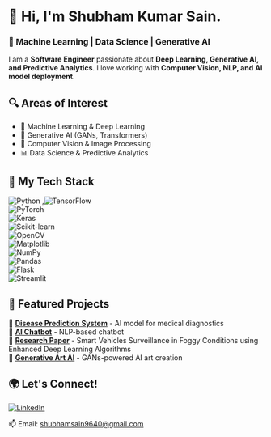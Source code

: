 # 👋 Hi, I'm Shubham Kumar Sain.  
### 🚀 Machine Learning | Data Science | Generative AI  

I am a **Software Engineer** passionate about **Deep Learning, Generative AI, and Predictive Analytics**. I love working with **Computer Vision, NLP, and AI model deployment**.

## 🔍 Areas of Interest  
- 🧠 Machine Learning & Deep Learning  
- 🤖 Generative AI (GANs, Transformers)  
- 🔬 Computer Vision & Image Processing  
- 📊 Data Science & Predictive Analytics  

## 🚀 My Tech Stack  
![Python](https://img.shields.io/badge/Python-3776AB?style=for-the-badge&logo=python&logoColor=white) ,![TensorFlow](https://img.shields.io/badge/TensorFlow-FF6F00?style=for-the-badge&logo=tensorflow&logoColor=white)  
![PyTorch](https://img.shields.io/badge/PyTorch-EE4C2C?style=for-the-badge&logo=pytorch&logoColor=white)  
![Keras](https://img.shields.io/badge/Keras-D00000?style=for-the-badge&logo=keras&logoColor=white)  
![Scikit-learn](https://img.shields.io/badge/scikit--learn-F7931E?style=for-the-badge&logo=scikit-learn&logoColor=white)  
![OpenCV](https://img.shields.io/badge/OpenCV-5C3EE8?style=for-the-badge&logo=opencv&logoColor=white)  
![Matplotlib](https://img.shields.io/badge/Matplotlib-0077B5?style=for-the-badge&logo=matplotlib&logoColor=white)  
![NumPy](https://img.shields.io/badge/NumPy-013243?style=for-the-badge&logo=numpy&logoColor=white)  
![Pandas](https://img.shields.io/badge/Pandas-150458?style=for-the-badge&logo=pandas&logoColor=white)  
![Flask](https://img.shields.io/badge/Flask-000000?style=for-the-badge&logo=flask&logoColor=white)  
![Streamlit](https://img.shields.io/badge/Streamlit-FF4B4B?style=for-the-badge&logo=streamlit&logoColor=white)  

## 📌 Featured Projects  
🔹 **[Disease Prediction System](https://github.com/shubh637/Disease_prediction)** - AI model for medical diagnostics  
🔹 **[AI Chatbot](https://github.com/shubh637/BuddyAI)** - NLP-based chatbot  
🔹 **[Research Paper](https://github.com/shubh637/Dehazer)** - Smart Vehicles Surveillance in Foggy Conditions using Enhanced Deep Learning Algorithms  
🔹 **[Generative Art AI](https://github.com/shubh637/Text_to_Image_using_generative-AI)** - GANs-powered AI art creation  


## 🌍 Let's Connect!  
[![LinkedIn](https://img.shields.io/badge/LinkedIn-0A66C2?style=for-the-badge&logo=linkedin&logoColor=white)](https://www.linkedin.com/in/shubham-sain-b63882250/)  

📫 Email: shubhamsain9640@gmail.com
